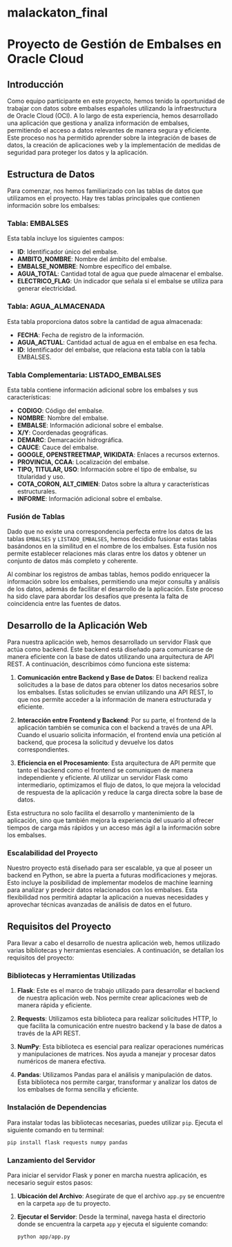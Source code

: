 # malackaton_final
# Proyecto de Gestión de Embalses en Oracle Cloud

## Introducción

Como equipo participante en este proyecto, hemos tenido la oportunidad de trabajar con datos sobre embalses españoles utilizando la infraestructura de Oracle Cloud (OCI). A lo largo de esta experiencia, hemos desarrollado una aplicación que gestiona y analiza información de embalses, permitiendo el acceso a datos relevantes de manera segura y eficiente. Este proceso nos ha permitido aprender sobre la integración de bases de datos, la creación de aplicaciones web y la implementación de medidas de seguridad para proteger los datos y la aplicación.

## Estructura de Datos

Para comenzar, nos hemos familiarizado con las tablas de datos que utilizamos en el proyecto. Hay tres tablas principales que contienen información sobre los embalses:

### Tabla: EMBALSES

Esta tabla incluye los siguientes campos:

- **ID**: Identificador único del embalse.
- **AMBITO_NOMBRE**: Nombre del ámbito del embalse.
- **EMBALSE_NOMBRE**: Nombre específico del embalse.
- **AGUA_TOTAL**: Cantidad total de agua que puede almacenar el embalse.
- **ELECTRICO_FLAG**: Un indicador que señala si el embalse se utiliza para generar electricidad.

### Tabla: AGUA_ALMACENADA

Esta tabla proporciona datos sobre la cantidad de agua almacenada:

- **FECHA**: Fecha de registro de la información.
- **AGUA_ACTUAL**: Cantidad actual de agua en el embalse en esa fecha.
- **ID**: Identificador del embalse, que relaciona esta tabla con la tabla EMBALSES.

### Tabla Complementaria: LISTADO_EMBALSES

Esta tabla contiene información adicional sobre los embalses y sus características:

- **CODIGO**: Código del embalse.
- **NOMBRE**: Nombre del embalse.
- **EMBALSE**: Información adicional sobre el embalse.
- **X/Y**: Coordenadas geográficas.
- **DEMARC**: Demarcación hidrográfica.
- **CAUCE**: Cauce del embalse.
- **GOOGLE, OPENSTREETMAP, WIKIDATA**: Enlaces a recursos externos.
- **PROVINCIA, CCAA**: Localización del embalse.
- **TIPO, TITULAR, USO**: Información sobre el tipo de embalse, su titularidad y uso.
- **COTA_CORON, ALT_CIMIEN**: Datos sobre la altura y características estructurales.
- **INFORME**: Información adicional sobre el embalse.

### Fusión de Tablas

Dado que no existe una correspondencia perfecta entre los datos de las tablas `EMBALSES` y `LISTADO_EMBALSES`, hemos decidido fusionar estas tablas basándonos en la similitud en el nombre de los embalses. Esta fusión nos permite establecer relaciones más claras entre los datos y obtener un conjunto de datos más completo y coherente.

Al combinar los registros de ambas tablas, hemos podido enriquecer la información sobre los embalses, permitiendo una mejor consulta y análisis de los datos, además de facilitar el desarrollo de la aplicación. Este proceso ha sido clave para abordar los desafíos que presenta la falta de coincidencia entre las fuentes de datos.

## Desarrollo de la Aplicación Web

Para nuestra aplicación web, hemos desarrollado un servidor Flask que actúa como backend. Este backend está diseñado para comunicarse de manera eficiente con la base de datos utilizando una arquitectura de API REST. A continuación, describimos cómo funciona este sistema:

1. **Comunicación entre Backend y Base de Datos**: El backend realiza solicitudes a la base de datos para obtener los datos necesarios sobre los embalses. Estas solicitudes se envían utilizando una API REST, lo que nos permite acceder a la información de manera estructurada y eficiente.

2. **Interacción entre Frontend y Backend**: Por su parte, el frontend de la aplicación también se comunica con el backend a través de una API. Cuando el usuario solicita información, el frontend envía una petición al backend, que procesa la solicitud y devuelve los datos correspondientes.

3. **Eficiencia en el Procesamiento**: Esta arquitectura de API permite que tanto el backend como el frontend se comuniquen de manera independiente y eficiente. Al utilizar un servidor Flask como intermediario, optimizamos el flujo de datos, lo que mejora la velocidad de respuesta de la aplicación y reduce la carga directa sobre la base de datos.

Esta estructura no solo facilita el desarrollo y mantenimiento de la aplicación, sino que también mejora la experiencia del usuario al ofrecer tiempos de carga más rápidos y un acceso más ágil a la información sobre los embalses.

### Escalabilidad del Proyecto

Nuestro proyecto está diseñado para ser escalable, ya que al poseer un backend en Python, se abre la puerta a futuras modificaciones y mejoras. Esto incluye la posibilidad de implementar modelos de machine learning para analizar y predecir datos relacionados con los embalses. Esta flexibilidad nos permitirá adaptar la aplicación a nuevas necesidades y aprovechar técnicas avanzadas de análisis de datos en el futuro.

## Requisitos del Proyecto

Para llevar a cabo el desarrollo de nuestra aplicación web, hemos utilizado varias bibliotecas y herramientas esenciales. A continuación, se detallan los requisitos del proyecto:

### Bibliotecas y Herramientas Utilizadas

1. **Flask**: Este es el marco de trabajo utilizado para desarrollar el backend de nuestra aplicación web. Nos permite crear aplicaciones web de manera rápida y eficiente.

2. **Requests**: Utilizamos esta biblioteca para realizar solicitudes HTTP, lo que facilita la comunicación entre nuestro backend y la base de datos a través de la API REST.

3. **NumPy**: Esta biblioteca es esencial para realizar operaciones numéricas y manipulaciones de matrices. Nos ayuda a manejar y procesar datos numéricos de manera efectiva.

4. **Pandas**: Utilizamos Pandas para el análisis y manipulación de datos. Esta biblioteca nos permite cargar, transformar y analizar los datos de los embalses de forma sencilla y eficiente.

### Instalación de Dependencias

Para instalar todas las bibliotecas necesarias, puedes utilizar `pip`. Ejecuta el siguiente comando en tu terminal:

```bash
pip install flask requests numpy pandas
```

### Lanzamiento del Servidor

Para iniciar el servidor Flask y poner en marcha nuestra aplicación, es necesario seguir estos pasos:

1. **Ubicación del Archivo**: Asegúrate de que el archivo `app.py` se encuentre en la carpeta `app` de tu proyecto.

2. **Ejecutar el Servidor**: Desde la terminal, navega hasta el directorio donde se encuentra la carpeta `app` y ejecuta el siguiente comando:

   ```bash
   python app/app.py


